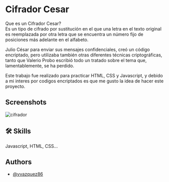 
# Cifrador Cesar

Que es un Cifrador Cesar?
<br>
Es un tipo de cifrado por sustitución en el que una letra en el texto original es reemplazada por otra letra que se encuentra un número fijo de posiciones más adelante en el alfabeto.

Julio César para enviar sus mensajes confidenciales, creó un código encriptado, pero utilizaba también otras diferentes técnicas criptográficas, tanto que Valerio Probo escribió todo un tratado sobre el tema que, lamentablemente, se ha perdido.

Este trabajo fue realizado para practicar HTML, CSS y Javascript, y debido a mi interes por codigos encriptados es que me gusto la idea de hacer este proyecto.

## Screenshots

<img src="https://i.ibb.co/5nMFfz9/cifrador.jpg" alt="cifrador" border="0">

## 🛠 Skills
Javascript, HTML, CSS...

## Authors

- [@vvazquez86](https://www.github.com/vvazquez86)

